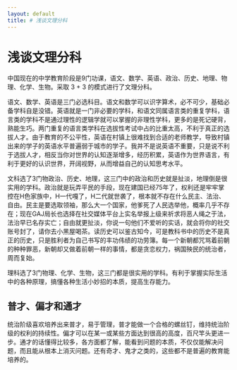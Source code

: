 ```yaml
---
layout: default
title: # 浅谈文理分科
---
```


# 浅谈文理分科

中国现在的中学教育阶段是9门功课，语文、数学、英语、政治、历史、地理、物理、化学、生物。采取 3 + 3 的模式进行了文理分科。

语文、数学、英语是三门必选科目。语文和数学可以识字算术，必不可少，基础必备学科自是没错。英语就是一门非必要的学科，和语文同属语言类的重复学科，语言类的学科不是通过理性的逻辑学就可以掌握的非理性学科，更多的是死记硬背，熟能生巧。两门重复的语言类学科在选拔性考试中占的比重太高，不利于真正的选拔人才。由于教育的不公平性，英语在村镇上很难找到合适的老师教学，导致村镇出来的学子的英语水平普遍弱于城市的学子。我并不是说英语不重要，只是说不利于选拔人才，相反当你对世界的认知逐渐增多，经历积累，英语作为世界语言，有利于更好的认识世界，开阔视野，从而增益自己的认知思考水平。

文科选了3门物政治、历史、地理，这三门中的政治和历史就是扯淡，地理倒是很实用的学科。政治就是玩弄平民的手段，现在建国已经75年了，权利还是牢牢掌控在H色家族中，H一代嘎了，H二代就世袭了，根本就不存在什么民主、法治、自由。民主是要选取领袖，那么大一个国家，他爹死了人民选举他，概率几乎不存在；现在GAJ局长也选择在社交媒体平台上实名举报上级来祈求将恶人绳之于法，法治早已名存实亡；自由就更扯淡，你说一句他们不爱听的实话，就会将你的社交账号封了，请你去小黑屋喝茶。读历史可以鉴古知今，可是教科书中的历史不是真正的历史，只是胜利者为自己书写的丰功伟绩的功劳簿。每一个新朝都咒骂着前朝的种种罪恶，新朝却又做着前朝一样的事情，都是贪恋权力，祸国殃民的统治者，周而复始。

理科选了3门物理、化学、生物，这三门都是很实用的学科。有利于掌握实际生活中的各种原理，搞懂各种生活小妙招的本质，提高生存能力。

## 普才、偏才和通才

统治阶级喜欢培养出来普才，易于管理，普才能做一个合格的螺丝钉，维持统治阶级的权利的持续性。偏才可以在某一或某些方面达到很高的高度，百尺竿头更进一步。通才的话懂得比较多，各方面都了解，能看到问题的本质，不仅仅能解决问题，而且能从根本上消灭问题。还有奇才、鬼才之类的，这些都不是普遍的教育能培养的。
